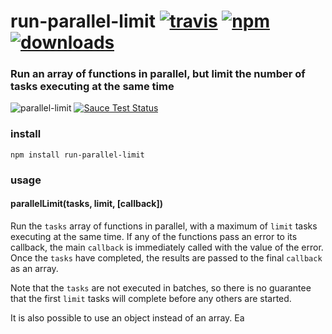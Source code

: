 # run-parallel-limit [![travis][travis-image]][travis-url] [![npm][npm-image]][npm-url] [![downloads][downloads-image]][downloads-url]

[travis-image]: https://img.shields.io/travis/feross/run-parallel-limit.svg?style=flat
[travis-url]: https://travis-ci.org/feross/run-parallel-limit
[npm-image]: https://img.shields.io/npm/v/run-parallel-limit.svg?style=flat
[npm-url]: https://npmjs.org/package/run-parallel-limit
[downloads-image]: https://img.shields.io/npm/dm/run-parallel-limit.svg?style=flat
[downloads-url]: https://npmjs.org/package/run-parallel-limit

### Run an array of functions in parallel, but limit the number of tasks executing at the same time

![parallel-limit](https://raw.githubusercontent.com/feross/run-parallel-limit/master/img.png) [![Sauce Test Status](https://saucelabs.com/browser-matrix/run-parallel-limit.svg)](https://saucelabs.com/u/run-parallel-limit)

### install

```
npm install run-parallel-limit
```

### usage

#### parallelLimit(tasks, limit, [callback])

Run the `tasks` array of functions in parallel, with a maximum of `limit` tasks executing
at the same time. If any of the functions pass an error to its callback, the main
`callback` is immediately called with the value of the error. Once the `tasks` have
completed, the results are passed to the final `callback` as an array.

Note that the `tasks` are not executed in batches, so there is no guarantee that the first
`limit` tasks will complete before any others are started.

It is also possible to use an object instead of an array. Ea